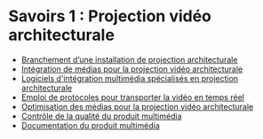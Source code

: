 # Savoirs 1 : <!-- %: BLOC1 -->Projection vidéo architecturale<!-- %; -->


<!-- start-replace-subnav depth=1 -->
* [Branchement d’une installation de projection architecturale](/03-savoirs/01/01/)
* [Intégration de médias pour la projection vidéo architecturale](/03-savoirs/01/02/)
* [Logiciels d'intégration multimédia spécialisés en projection architecturale](/03-savoirs/01/03/)
* [Emploi de protocoles pour transporter la vidéo en temps réel](/03-savoirs/01/04/)
* [Optimisation des médias pour la projection vidéo architecturale](/03-savoirs/01/05/)
* [Contrôle de la qualité du produit multimédia](/03-savoirs/01/06/)
* [Documentation du produit multimédia](/03-savoirs/01/07/)
<!-- end-replace-subnav -->
